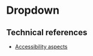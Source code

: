 # Dropdown

## Technical references

- [Accessibility aspects](https://www.w3.org/TR/wai-aria-practices-1.1/examples/combobox/aria1.1pattern/listbox-combo.html)
